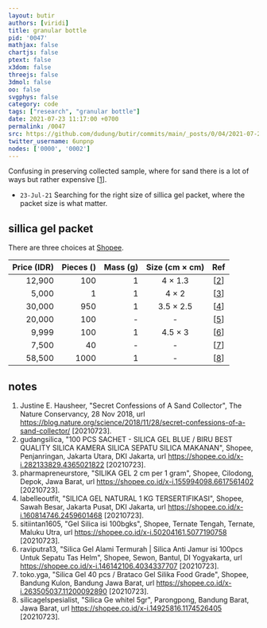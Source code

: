 ```yaml
---
layout: butir
authors: [viridi]
title: granular bottle
pid: '0047'
mathjax: false
chartjs: false
ptext: false
x3dom: false
threejs: false
3dmol: false
oo: false
svgphys: false
category: code
tags: ["research", "granular bottle"]
date: 2021-07-23 11:17:00 +0700
permalink: /0047
src: https://github.com/dudung/butir/commits/main/_posts/0/04/2021-07-23-granular-bottle.md
twitter_username: 6unpnp
nodes: ['0000', '0002']
---
```

Confusing in preserving collected sample, where for sand there is a lot of ways but rather expensive [[1](#r01)].

+ `23-Jul-21` Searching for the right size of sillica gel packet, where the packet size is what matter.



## sillica gel packet
There are three choices at [Shopee](https://shopee.co.id/).

Price (IDR) | Pieces () | Mass (g) | Size (cm &times; cm) | Ref
--: | --: | --: | :-: | :-:
12,900 |  100 | 1 | 4   &times; 1.3 | [[2](#r02)]
 5,000 |    1 | 1 | 4   &times; 2   | [[3](#r03)]
30,000 |  950 | 1 | 3.5 &times; 2.5 | [[4](#r04)]
20,000 |  100 | - | -               | [[5](#r05)]
 9,999 |  100 | 1 | 4.5 &times; 3   | [[6](#r06)]
 7,500 |   40 | - | -               | [[7](#r07)]
58,500 | 1000 | 1 | -               | [[8](#r08)]

## notes
1. <a name="r01"></a>Justine E. Hausheer, "Secret Confessions of A Sand Collector", The Nature Conservancy, 28 Nov 2018, url <https://blog.nature.org/science/2018/11/28/secret-confessions-of-a-sand-collector/> [20210723].
2. <a name="r02"></a>gudangsilica, "100 PCS SACHET - SILICA GEL BLUE / BIRU BEST QUALITY SILICA KAMERA SILICA SEPATU SILICA MAKANAN", Shopee, Penjanringan, Jakarta Utara, DKI Jakarta, url <https://shopee.co.id/x-i.282133829.4365021822> [20210723].
3. <a name="r03"></a>pharmapreneurstore, "SILIKA GEL 2 cm per 1 gram", Shopee, Cilodong, Depok, Jawa Barat, url <https://shopee.co.id/x-i.155994098.6617561402> [20210723].
4. <a name="r04"></a>labelleoutfit, "SILICA GEL NATURAL 1 KG TERSERTIFIKASI", Shopee, Sawah Besar, Jakarta Pusat, DKI Jakarta, url <https://shopee.co.id/x-i.160814746.2459601468> [20210723].
5. <a name="r05"></a>sitiintan1605, "Gel Silica isi 100bgks", Shopee, Ternate Tengah, Ternate, Maluku Utra, url <https://shopee.co.id/x-i.50204161.5077190758> [20210723].
6. <a name="r06"></a>raviputra13, "Silica Gel Alami Termurah \| Silica Anti Jamur isi 100pcs Untuk Sepatu Tas Helm", Shopee, Sewon, Bantul, DI Yogyakarta, url <https://shopee.co.id/x-i.146142106.4034337707> [20210723].
7. <a name="r07"></a>toko.yga, "Silica Gel 40 pcs / Brataco Gel Silika Food Grade", Shopee, Bandung Kulon, Bandung Jawa Barat, url <https://shopee.co.id/x-i.263505037.11200092890> [20210723].
8. <a name="r08"></a>silicagelspesialist, "Silica Ge whitel 5gr", Parongpong, Bandung Barat, Jawa Barat, url <https://shopee.co.id/x-i.14925816.1174526405> [20210723].

